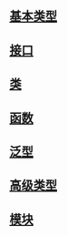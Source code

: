 ## [基本类型](/ts/基本类型)

## [接口](/ts/接口)

## [类](/ts/类)

## [函数](/ts/函数)

## [泛型](/ts/泛型)

## [高级类型](/ts/高级类型)

## [模块](/ts/模块)
